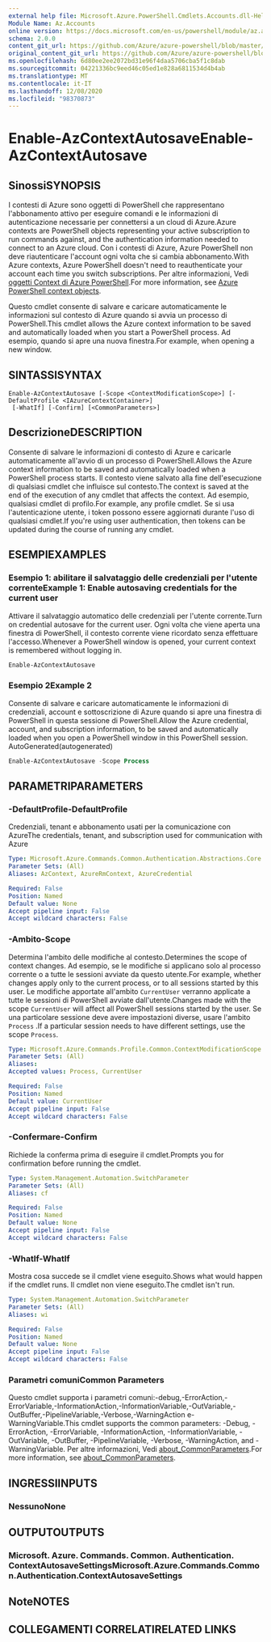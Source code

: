 ```yaml
---
external help file: Microsoft.Azure.PowerShell.Cmdlets.Accounts.dll-Help.xml
Module Name: Az.Accounts
online version: https://docs.microsoft.com/en-us/powershell/module/az.accounts/enable-azcontextautosave
schema: 2.0.0
content_git_url: https://github.com/Azure/azure-powershell/blob/master/src/Accounts/Accounts/help/Enable-AzContextAutosave.md
original_content_git_url: https://github.com/Azure/azure-powershell/blob/master/src/Accounts/Accounts/help/Enable-AzContextAutosave.md
ms.openlocfilehash: 6d80ee2ee2072bd31e96f4daa5706cba5f1c8dab
ms.sourcegitcommit: 04221336bc9eed46c05ed1e828a6811534d4b4ab
ms.translationtype: MT
ms.contentlocale: it-IT
ms.lasthandoff: 12/08/2020
ms.locfileid: "98370873"
---
```

# <span data-ttu-id="992c3-101">Enable-AzContextAutosave</span><span class="sxs-lookup"><span data-stu-id="992c3-101">Enable-AzContextAutosave</span></span>

## <span data-ttu-id="992c3-102">Sinossi</span><span class="sxs-lookup"><span data-stu-id="992c3-102">SYNOPSIS</span></span>
<span data-ttu-id="992c3-103">I contesti di Azure sono oggetti di PowerShell che rappresentano l'abbonamento attivo per eseguire comandi e le informazioni di autenticazione necessarie per connettersi a un cloud di Azure.</span><span class="sxs-lookup"><span data-stu-id="992c3-103">Azure contexts are PowerShell objects representing your active subscription to run commands against, and the authentication information needed to connect to an Azure cloud.</span></span> <span data-ttu-id="992c3-104">Con i contesti di Azure, Azure PowerShell non deve riautenticare l'account ogni volta che si cambia abbonamento.</span><span class="sxs-lookup"><span data-stu-id="992c3-104">With Azure contexts, Azure PowerShell doesn't need to reauthenticate your account each time you switch subscriptions.</span></span> <span data-ttu-id="992c3-105">Per altre informazioni, Vedi [oggetti Context di Azure PowerShell](https://docs.microsoft.com/powershell/azure/context-persistence).</span><span class="sxs-lookup"><span data-stu-id="992c3-105">For more information, see [Azure PowerShell context objects](https://docs.microsoft.com/powershell/azure/context-persistence).</span></span>

<span data-ttu-id="992c3-106">Questo cmdlet consente di salvare e caricare automaticamente le informazioni sul contesto di Azure quando si avvia un processo di PowerShell.</span><span class="sxs-lookup"><span data-stu-id="992c3-106">This cmdlet allows the Azure context information to be saved and automatically loaded when you start a PowerShell process.</span></span> <span data-ttu-id="992c3-107">Ad esempio, quando si apre una nuova finestra.</span><span class="sxs-lookup"><span data-stu-id="992c3-107">For example, when opening a new window.</span></span>

## <span data-ttu-id="992c3-108">SINTASSI</span><span class="sxs-lookup"><span data-stu-id="992c3-108">SYNTAX</span></span>

```
Enable-AzContextAutosave [-Scope <ContextModificationScope>] [-DefaultProfile <IAzureContextContainer>]
 [-WhatIf] [-Confirm] [<CommonParameters>]
```

## <span data-ttu-id="992c3-109">Descrizione</span><span class="sxs-lookup"><span data-stu-id="992c3-109">DESCRIPTION</span></span>

<span data-ttu-id="992c3-110">Consente di salvare le informazioni di contesto di Azure e caricarle automaticamente all'avvio di un processo di PowerShell.</span><span class="sxs-lookup"><span data-stu-id="992c3-110">Allows the Azure context information to be saved and automatically loaded when a PowerShell process starts.</span></span> <span data-ttu-id="992c3-111">Il contesto viene salvato alla fine dell'esecuzione di qualsiasi cmdlet che influisce sul contesto.</span><span class="sxs-lookup"><span data-stu-id="992c3-111">The context is saved at the end of the execution of any cmdlet that affects the context.</span></span> <span data-ttu-id="992c3-112">Ad esempio, qualsiasi cmdlet di profilo.</span><span class="sxs-lookup"><span data-stu-id="992c3-112">For example, any profile cmdlet.</span></span> <span data-ttu-id="992c3-113">Se si usa l'autenticazione utente, i token possono essere aggiornati durante l'uso di qualsiasi cmdlet.</span><span class="sxs-lookup"><span data-stu-id="992c3-113">If you're using user authentication, then tokens can be updated during the course of running any cmdlet.</span></span>

## <span data-ttu-id="992c3-114">ESEMPI</span><span class="sxs-lookup"><span data-stu-id="992c3-114">EXAMPLES</span></span>

### <span data-ttu-id="992c3-115">Esempio 1: abilitare il salvataggio delle credenziali per l'utente corrente</span><span class="sxs-lookup"><span data-stu-id="992c3-115">Example 1: Enable autosaving credentials for the current user</span></span>

<span data-ttu-id="992c3-116">Attivare il salvataggio automatico delle credenziali per l'utente corrente.</span><span class="sxs-lookup"><span data-stu-id="992c3-116">Turn on credential autosave for the current user.</span></span> <span data-ttu-id="992c3-117">Ogni volta che viene aperta una finestra di PowerShell, il contesto corrente viene ricordato senza effettuare l'accesso.</span><span class="sxs-lookup"><span data-stu-id="992c3-117">Whenever a PowerShell window is opened, your current context is remembered without logging in.</span></span>

```powershell
Enable-AzContextAutosave
```

### <span data-ttu-id="992c3-118">Esempio 2</span><span class="sxs-lookup"><span data-stu-id="992c3-118">Example 2</span></span>

<span data-ttu-id="992c3-119">Consente di salvare e caricare automaticamente le informazioni di credenziali, account e sottoscrizione di Azure quando si apre una finestra di PowerShell in questa sessione di PowerShell.</span><span class="sxs-lookup"><span data-stu-id="992c3-119">Allow the Azure credential, account, and subscription information, to be saved and automatically loaded when you open a PowerShell window in this PowerShell session.</span></span> <span data-ttu-id="992c3-120">AutoGenerated</span><span class="sxs-lookup"><span data-stu-id="992c3-120">(autogenerated)</span></span>

```powershell <!-- Aladdin Generated Example -->
Enable-AzContextAutosave -Scope Process
```

## <span data-ttu-id="992c3-121">PARAMETRI</span><span class="sxs-lookup"><span data-stu-id="992c3-121">PARAMETERS</span></span>

### <span data-ttu-id="992c3-122">-DefaultProfile</span><span class="sxs-lookup"><span data-stu-id="992c3-122">-DefaultProfile</span></span>

<span data-ttu-id="992c3-123">Credenziali, tenant e abbonamento usati per la comunicazione con Azure</span><span class="sxs-lookup"><span data-stu-id="992c3-123">The credentials, tenant, and subscription used for communication with Azure</span></span>

```yaml
Type: Microsoft.Azure.Commands.Common.Authentication.Abstractions.Core.IAzureContextContainer
Parameter Sets: (All)
Aliases: AzContext, AzureRmContext, AzureCredential

Required: False
Position: Named
Default value: None
Accept pipeline input: False
Accept wildcard characters: False
```

### <span data-ttu-id="992c3-124">-Ambito</span><span class="sxs-lookup"><span data-stu-id="992c3-124">-Scope</span></span>

<span data-ttu-id="992c3-125">Determina l'ambito delle modifiche al contesto.</span><span class="sxs-lookup"><span data-stu-id="992c3-125">Determines the scope of context changes.</span></span> <span data-ttu-id="992c3-126">Ad esempio, se le modifiche si applicano solo al processo corrente o a tutte le sessioni avviate da questo utente.</span><span class="sxs-lookup"><span data-stu-id="992c3-126">For example, whether changes apply only to the current process, or to all sessions started by this user.</span></span> <span data-ttu-id="992c3-127">Le modifiche apportate all'ambito `CurrentUser` verranno applicate a tutte le sessioni di PowerShell avviate dall'utente.</span><span class="sxs-lookup"><span data-stu-id="992c3-127">Changes made with the scope `CurrentUser` will affect all PowerShell sessions started by the user.</span></span> <span data-ttu-id="992c3-128">Se una particolare sessione deve avere impostazioni diverse, usare l'ambito `Process` .</span><span class="sxs-lookup"><span data-stu-id="992c3-128">If a particular session needs to have different settings, use the scope `Process`.</span></span>

```yaml
Type: Microsoft.Azure.Commands.Profile.Common.ContextModificationScope
Parameter Sets: (All)
Aliases:
Accepted values: Process, CurrentUser

Required: False
Position: Named
Default value: CurrentUser
Accept pipeline input: False
Accept wildcard characters: False
```

### <span data-ttu-id="992c3-129">-Confermare</span><span class="sxs-lookup"><span data-stu-id="992c3-129">-Confirm</span></span>

<span data-ttu-id="992c3-130">Richiede la conferma prima di eseguire il cmdlet.</span><span class="sxs-lookup"><span data-stu-id="992c3-130">Prompts you for confirmation before running the cmdlet.</span></span>

```yaml
Type: System.Management.Automation.SwitchParameter
Parameter Sets: (All)
Aliases: cf

Required: False
Position: Named
Default value: None
Accept pipeline input: False
Accept wildcard characters: False
```

### <span data-ttu-id="992c3-131">-WhatIf</span><span class="sxs-lookup"><span data-stu-id="992c3-131">-WhatIf</span></span>

<span data-ttu-id="992c3-132">Mostra cosa succede se il cmdlet viene eseguito.</span><span class="sxs-lookup"><span data-stu-id="992c3-132">Shows what would happen if the cmdlet runs.</span></span>
<span data-ttu-id="992c3-133">Il cmdlet non viene eseguito.</span><span class="sxs-lookup"><span data-stu-id="992c3-133">The cmdlet isn't run.</span></span>

```yaml
Type: System.Management.Automation.SwitchParameter
Parameter Sets: (All)
Aliases: wi

Required: False
Position: Named
Default value: None
Accept pipeline input: False
Accept wildcard characters: False
```

### <span data-ttu-id="992c3-134">Parametri comuni</span><span class="sxs-lookup"><span data-stu-id="992c3-134">Common Parameters</span></span>

<span data-ttu-id="992c3-135">Questo cmdlet supporta i parametri comuni:-debug,-ErrorAction,-ErrorVariable,-InformationAction,-InformationVariable,-OutVariable,-OutBuffer,-PipelineVariable,-Verbose,-WarningAction e-WarningVariable.</span><span class="sxs-lookup"><span data-stu-id="992c3-135">This cmdlet supports the common parameters: -Debug, -ErrorAction, -ErrorVariable, -InformationAction, -InformationVariable, -OutVariable, -OutBuffer, -PipelineVariable, -Verbose, -WarningAction, and -WarningVariable.</span></span> <span data-ttu-id="992c3-136">Per altre informazioni, Vedi [about_CommonParameters](http://go.microsoft.com/fwlink/?LinkID=113216).</span><span class="sxs-lookup"><span data-stu-id="992c3-136">For more information, see [about_CommonParameters](http://go.microsoft.com/fwlink/?LinkID=113216).</span></span>

## <span data-ttu-id="992c3-137">INGRESSI</span><span class="sxs-lookup"><span data-stu-id="992c3-137">INPUTS</span></span>

### <span data-ttu-id="992c3-138">Nessuno</span><span class="sxs-lookup"><span data-stu-id="992c3-138">None</span></span>

## <span data-ttu-id="992c3-139">OUTPUT</span><span class="sxs-lookup"><span data-stu-id="992c3-139">OUTPUTS</span></span>

### <span data-ttu-id="992c3-140">Microsoft. Azure. Commands. Common. Authentication. ContextAutosaveSettings</span><span class="sxs-lookup"><span data-stu-id="992c3-140">Microsoft.Azure.Commands.Common.Authentication.ContextAutosaveSettings</span></span>

## <span data-ttu-id="992c3-141">Note</span><span class="sxs-lookup"><span data-stu-id="992c3-141">NOTES</span></span>

## <span data-ttu-id="992c3-142">COLLEGAMENTI CORRELATI</span><span class="sxs-lookup"><span data-stu-id="992c3-142">RELATED LINKS</span></span>
